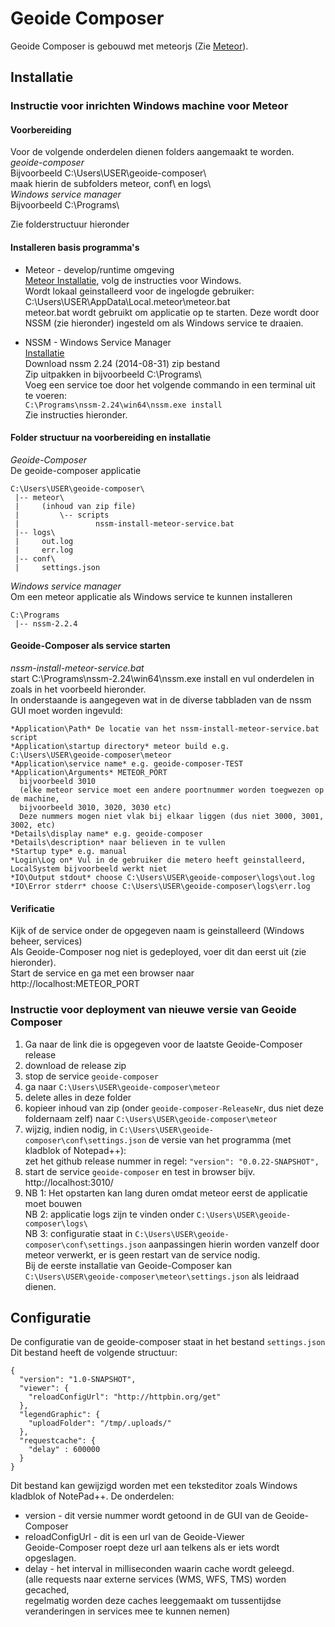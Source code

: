 # Geoide Composer

Geoide Composer is gebouwd met meteorjs (Zie [Meteor](https://www.meteor.com/)).

## Installatie
### Instructie voor inrichten Windows machine voor Meteor 
  
#### Voorbereiding
Voor de volgende onderdelen dienen folders aangemaakt te worden.  
  *geoide-composer*   
    Bijvoorbeeld C:\Users\USER\geoide-composer\    
    maak hierin de subfolders meteor\, conf\ en logs\   
  *Windows service manager*      
    Bijvoorbeeld C:\Programs\   

Zie folderstructuur hieronder  

#### Installeren basis programma's   
 * Meteor - develop/runtime omgeving  
 [Meteor Installatie](https://www.meteor.com/install), volg de instructies voor Windows.  
 Wordt lokaal geinstalleerd voor de ingelogde gebruiker:  
 C:\Users\USER\AppData\Local\.meteor\meteor.bat   
 meteor.bat wordt gebruikt om applicatie op te starten. Deze wordt door NSSM (zie hieronder) ingesteld om als Windows service te draaien.   
   
 * NSSM - Windows Service Manager   
 [Installatie](https://nssm.cc/)   
 Download nssm 2.24 (2014-08-31) zip bestand    
 Zip uitpakken in bijvoorbeeld C:\Programs\   
 Voeg een service toe door het volgende commando in een terminal uit te voeren:  
 ``C:\Programs\nssm-2.24\win64\nssm.exe install``   
 Zie instructies hieronder.   
 
#### Folder structuur na voorbereiding en installatie
  *Geoide-Composer*  
  De geoide-composer applicatie    

    C:\Users\USER\geoide-composer\
     |-- meteor\ 
     |     (inhoud van zip file)
     |         \-- scripts
     |                 nssm-install-meteor-service.bat
     |-- logs\  
     |     out.log
     |     err.log
     |-- conf\
     |     settings.json
     
  *Windows service manager*  
  Om een meteor applicatie als Windows service te kunnen installeren   
    
    C:\Programs
     |-- nssm-2.2.4
  

#### Geoide-Composer als service starten   
   *nssm-install-meteor-service.bat*   
   start C:\Programs\nssm-2.24\win64\nssm.exe install en vul onderdelen in zoals in het voorbeeld hieronder.   
   In onderstaande is aangegeven wat in de diverse tabbladen van de nssm GUI moet worden ingevuld:
       
	*Application\Path* De locatie van het nssm-install-meteor-service.bat script   
	*Application\startup directory* meteor build e.g. C:\Users\USER\geoide-composer\meteor   
	*Application\service name* e.g. geoide-composer-TEST   
	*Application\Arguments* METEOR_PORT  
	  bijvoorbeeld 3010 
	  (elke meteor service moet een andere poortnummer worden toegwezen op de machine,   
	  bijvoorbeeld 3010, 3020, 3030 etc)    
	  Deze nummers mogen niet vlak bij elkaar liggen (dus niet 3000, 3001, 3002, etc)        
	*Details\display name* e.g. geoide-composer   
	*Details\description* naar believen in te vullen    
	*Startup type* e.g. manual     
	*Login\Log on* Vul in de gebruiker die metero heeft geinstalleerd, LocalSystem bijvoorbeeld werkt niet         
	*IO\Output stdout* choose C:\Users\USER\geoide-composer\logs\out.log    
	*IO\Error stderr* choose C:\Users\USER\geoide-composer\logs\err.log    
    

#### Verificatie   
  Kijk of de service onder de opgegeven naam is geinstalleerd (Windows beheer, services)   
  Als Geoide-Composer nog niet is gedeployed, voer dit dan eerst uit (zie hieronder).   
  Start de service en ga met een browser naar http://localhost:METEOR_PORT   
	
### Instructie voor deployment van nieuwe versie van Geoide Composer

1. Ga naar de link die is opgegeven voor de laatste Geoide-Composer release
2. download de release zip
3. stop de service ``geoide-composer``
4. ga naar ``C:\Users\USER\geoide-composer\meteor``
5. delete alles in deze folder
6. kopieer inhoud van zip (onder ``geoide-composer-ReleaseNr``, dus niet deze foldernaam zelf) naar ``C:\Users\USER\geoide-composer\meteor``
7. wijzig, indien nodig, in ``C:\Users\USER\geoide-composer\conf\settings.json`` de versie van het programma (met kladblok of Notepad++):  
zet het github release nummer in regel:	``"version": "0.0.22-SNAPSHOT",``
8. start de service ``geoide-composer`` en test in browser bijv. http://localhost:3010/
9. NB 1: Het opstarten kan lang duren omdat meteor eerst de applicatie moet bouwen  
NB 2: applicatie logs zijn te vinden onder ``C:\Users\USER\geoide-composer\logs\``   
NB 3: configuratie staat in ``C:\Users\USER\geoide-composer\conf\settings.json``
aanpassingen hierin worden vanzelf door meteor verwerkt, er is geen restart van de service nodig.  
Bij de eerste installatie van Geoide-Composer kan ``C:\Users\USER\geoide-composer\meteor\settings.json`` als leidraad dienen.   
 
## Configuratie   
 De configuratie van de geoide-composer staat in het bestand ``settings.json``  
 Dit bestand heeft de volgende structuur:
 
    {
      "version": "1.0-SNAPSHOT",
      "viewer": {
        "reloadConfigUrl": "http://httpbin.org/get"
      },
      "legendGraphic": {
        "uploadFolder": "/tmp/.uploads/"
      },
      "requestcache": {
        "delay" : 600000 
      }
    }

Dit bestand kan gewijzigd worden met een teksteditor zoals Windows kladblok of NotePad++.
De onderdelen:
  * version - dit versie nummer wordt getoond in de GUI van de Geoide-Composer  
  * reloadConfigUrl - dit is een url van de Geoide-Viewer   
    Geoide-Composer roept deze url aan telkens als er iets wordt opgeslagen.    
  * delay - het interval in milliseconden waarin cache wordt geleegd.  
   (alle requests naar externe services (WMS, WFS, TMS) worden gecached,     
   regelmatig worden deze caches leeggemaakt om tussentijdse veranderingen in services mee te kunnen nemen)   


